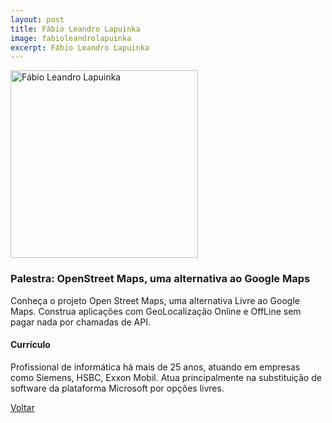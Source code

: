 ```yaml
---
layout: post
title: Fábio Leandro Lapuinka
image: fabioleandrolapuinka
excerpt: Fábio Leandro Lapuinka
---
```

<p><img src="{{ site.baseurl }}/convidados/{{ page.image }}.jpg" alt="Fábio Leandro Lapuinka" height="300" width="300"></p>

### Palestra: OpenStreet Maps, uma alternativa ao Google Maps

Conheça o projeto Open Street Maps, uma alternativa Livre ao Google Maps. Construa aplicações com GeoLocalização Online e OffLine sem pagar nada por chamadas de API.

#### Currículo

Profissional de informática há mais de 25 anos, atuando em empresas como Siemens, HSBC, Exxon Mobil. Atua principalmente na substituição de software da plataforma Microsoft por opções livres.

<a href="{{ site.baseurl }}/index.html">Voltar</a>


